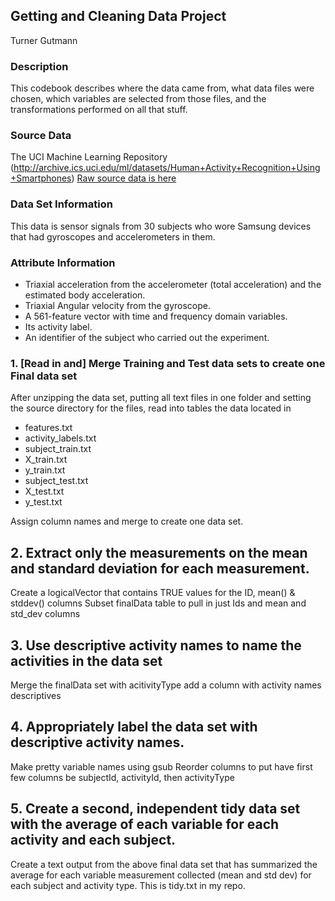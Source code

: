 ## Getting and Cleaning Data Project

Turner Gutmann

### Description
This codebook describes where the data came from, what data files were chosen, which variables are selected from those files, and the transformations performed on all that stuff.
### Source Data
The UCI Machine Learning Repository (http://archive.ics.uci.edu/ml/datasets/Human+Activity+Recognition+Using+Smartphones)
[Raw source data is here](https://d396qusza40orc.cloudfront.net/getdata%2Fprojectfiles%2FUCI%20HAR%20Dataset.zip)

### Data Set Information
This data is sensor signals from 30 subjects who wore Samsung devices that had gyroscopes and accelerometers in them.

### Attribute Information
- Triaxial acceleration from the accelerometer (total acceleration) and the estimated body acceleration. 
- Triaxial Angular velocity from the gyroscope. 
- A 561-feature vector with time and frequency domain variables. 
- Its activity label. 
- An identifier of the subject who carried out the experiment.

### 1. [Read in and] Merge Training and Test data sets to create one Final data set
After unzipping the data set, putting all text files in one folder and setting the source directory for the files, read into tables the data located in
- features.txt
- activity_labels.txt
- subject_train.txt
- X_train.txt
- y_train.txt
- subject_test.txt
- X_test.txt
- y_test.txt

Assign column names and merge to create one data set.

## 2. Extract only the measurements on the mean and standard deviation for each measurement.  
Create a logicalVector that contains TRUE values for the ID, mean() & stddev() columns
Subset finalData table to pull in just Ids and mean and std_dev columns

## 3. Use descriptive activity names to name the activities in the data set
Merge the finalData set with acitivityType add a column with activity names descriptives

## 4. Appropriately label the data set with descriptive activity names.
Make pretty variable names using gsub
Reorder columns to put have first few columns be subjectId, activityId, then activityType

## 5. Create a second, independent tidy data set with the average of each variable for each activity and each subject. 
Create a text output from the above final data set that has summarized the average for each variable measurement collected (mean and std dev) for each subject and activity type. This is tidy.txt in my repo.
